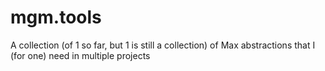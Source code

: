 # mgm.tools
A collection (of 1 so far, but 1 is still a collection) of Max abstractions that I (for one) need in multiple projects
